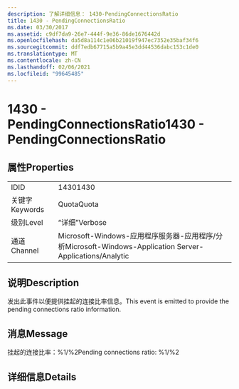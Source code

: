 ```yaml
---
description: 了解详细信息： 1430-PendingConnectionsRatio
title: 1430 - PendingConnectionsRatio
ms.date: 03/30/2017
ms.assetid: c9df7da9-26e7-444f-9e36-86de1676442d
ms.openlocfilehash: da5d8a114c1e06b21019f947ec7352e35baf34f6
ms.sourcegitcommit: ddf7edb67715a5b9a45e3dd44536dabc153c1de0
ms.translationtype: MT
ms.contentlocale: zh-CN
ms.lasthandoff: 02/06/2021
ms.locfileid: "99645485"
---
```

# <a name="1430---pendingconnectionsratio"></a><span data-ttu-id="79961-103">1430 - PendingConnectionsRatio</span><span class="sxs-lookup"><span data-stu-id="79961-103">1430 - PendingConnectionsRatio</span></span>

## <a name="properties"></a><span data-ttu-id="79961-104">属性</span><span class="sxs-lookup"><span data-stu-id="79961-104">Properties</span></span>  
  
|||  
|-|-|  
|<span data-ttu-id="79961-105">ID</span><span class="sxs-lookup"><span data-stu-id="79961-105">ID</span></span>|<span data-ttu-id="79961-106">1430</span><span class="sxs-lookup"><span data-stu-id="79961-106">1430</span></span>|  
|<span data-ttu-id="79961-107">关键字</span><span class="sxs-lookup"><span data-stu-id="79961-107">Keywords</span></span>|<span data-ttu-id="79961-108">Quota</span><span class="sxs-lookup"><span data-stu-id="79961-108">Quota</span></span>|  
|<span data-ttu-id="79961-109">级别</span><span class="sxs-lookup"><span data-stu-id="79961-109">Level</span></span>|<span data-ttu-id="79961-110">“详细”</span><span class="sxs-lookup"><span data-stu-id="79961-110">Verbose</span></span>|  
|<span data-ttu-id="79961-111">通道</span><span class="sxs-lookup"><span data-stu-id="79961-111">Channel</span></span>|<span data-ttu-id="79961-112">Microsoft-Windows-应用程序服务器-应用程序/分析</span><span class="sxs-lookup"><span data-stu-id="79961-112">Microsoft-Windows-Application Server-Applications/Analytic</span></span>|  
  
## <a name="description"></a><span data-ttu-id="79961-113">说明</span><span class="sxs-lookup"><span data-stu-id="79961-113">Description</span></span>  

 <span data-ttu-id="79961-114">发出此事件以便提供挂起的连接比率信息。</span><span class="sxs-lookup"><span data-stu-id="79961-114">This event is emitted to provide the pending connections ratio information.</span></span>  
  
## <a name="message"></a><span data-ttu-id="79961-115">消息</span><span class="sxs-lookup"><span data-stu-id="79961-115">Message</span></span>  

 <span data-ttu-id="79961-116">挂起的连接比率：%1/%2</span><span class="sxs-lookup"><span data-stu-id="79961-116">Pending connections ratio: %1/%2</span></span>  
  
## <a name="details"></a><span data-ttu-id="79961-117">详细信息</span><span class="sxs-lookup"><span data-stu-id="79961-117">Details</span></span>
